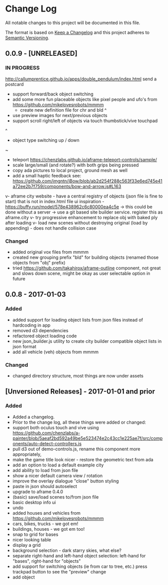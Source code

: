 # Change Log
All notable changes to this project will be documented in this file.

The format is based on [Keep a Changelog](http://keepachangelog.com/)
and this project adheres to [Semantic Versioning](http://semver.org/).

## 0.0.9 - [UNRELEASED]
### IN PROGRESS
http://callumprentice.github.io/apps/double_pendulum/index.html
send a postcard
- support forward/back object switching
- add some more fun placeable objects like pixel people and ufo's from https://github.com/mikelovesrobots/mmmm
  - create new definition file for chr and bld
^
- use preview images for next/previous objects
- support scroll right/left of objects via touch thumbstick/vive touchpad

^
- object type switching up / down

~
- teleport https://chenzlabs.github.io/aframe-teleport-controls/sample/
- scale large/small (and rotate?) with both grips being pressed
- copy ada pictures to local project, ground mesh as well
- add a small haptic feedback see: https://github.com/imgntn/jBow/blob/ab2d254f288c563f33e6ed745e41a72ee2b7f759/components/bow-and-arrow.js#L163

v- aframe city website - have a central registry of objects (json file is fine to start) that is not in index.html file ui inspiration - https://buffy.run/model/578e438962c6c80000ea4c5e -> this could be done without a server -> use a git based site builder service. register this as aframe.city
v- try progressive enhancement to replace obj with baked ply after loading
v- load new scenes without destroying original (load by appending) - does not handle collision case

### Changed
- added original vox files from mmmm
- created new grouping prefix "bld" for building objects (renamed those objects from "obj" prefix)
- tried https://github.com/takahirox/aframe-outline component, not great and slows down scene, might be okay as user selectable option in future


## 0.0.8 - 2017-01-03
### Added
- added support for loading object lists from json files instead of hardcoding in app
- removed d3 dependencies
- refactored object loading code
- new json_builder.js utility to create city builder compatible object lists in json format
- add all vehicle (veh) objects from mmmm

### Changed
- changed directory structure, most things are now under assets

## [Unversioned Releases] - 2017-01-01 and prior
### Added
- Added a changelog.
- Prior to the change log, all these things were added or changed:
- support both oculus touch and vive using https://github.com/chenzlabs/a-painter/blob/5aeaf2bd592a49be5e523474e2c43cc1e225ae7f/src/components/auto-detect-controllers.js
- pull d3 out of demo-controls.js, rename this component more appropriately,
- make the game title look nicer - restore the geometric text from ada
- add an option to load a default example city
- add ability to load from json file
- show a nicer default camera view / rotation
- improve the overlay dialogue "close" button styling
- paste in json should autoselect
- upgrade to aframe 0.4.0
- (basic) save/load scenes to/from json file
- basic desktop info ui
- undo
- added houses and vehicles from https://github.com/mikelovesrobots/mmmm
- cars, bikes, trucks - we got em!
- buildings, houses - we got em too!
- snap to grid for bases
- nicer looking table
- display a grid
- background selection - dark starry skies, what else?
- separate right-hand and left-hand object selection: left-hand for "bases", right-hand for "objects"
- add support for switching objects (ie from car to tree, etc.) press trackpad button to see the "preview" change
- add object
